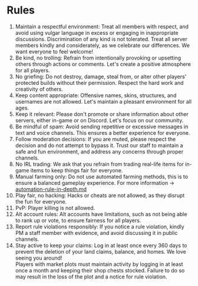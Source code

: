 # Rules

1. Maintain a respectful environment: Treat all members with respect, and avoid using vulgar language in excess or engaging in inappropriate discussions. Discrimination of any kind is not tolerated. Treat all server members kindly and considerately, as we celebrate our differences. We want everyone to feel welcome!
2. Be kind, no trolling: Refrain from intentionally provoking or upsetting others through actions or comments. Let's create a positive atmosphere for all players.
3. No griefing: Do not destroy, damage, steal from, or alter other players' protected builds without their permission. Respect the hard work and creativity of others.
4. Keep content appropriate: Offensive names, skins, structures, and usernames are not allowed. Let's maintain a pleasant environment for all ages.
5. Keep it relevant: Please don't promote or share information about other servers, either in-game or on Discord. Let's focus on our community.
6. Be mindful of spam: Avoid sending repetitive or excessive messages in text and voice channels. This ensures a better experience for everyone.
7. Follow moderation decisions: If you are muted, please respect the decision and do not attempt to bypass it. Trust our staff to maintain a safe and fun environment, and address any concerns through proper channels.
8. No IRL trading: We ask that you refrain from trading real-life items for in-game items to keep things fair for everyone.
9. Manual farming only: Do not use automated farming methods, this is to ensure a balanced gameplay experience. For more information -> [automation-rule-in-depth.md](automation-rule-in-depth.md "mention")
10. Play fair, no hacking: Hacks or cheats are not allowed, as they disrupt the fun for everyone.
11. PvP: Player killing is not allowed.
12. Alt account rules: Alt accounts have limitations, such as not being able to rank up or vote, to ensure fairness for all players.
13. Report rule violations responsibly: If you notice a rule violation, kindly PM a staff member with evidence, and avoid discussing it in public channels.
14. Stay active to keep your claims: Log in at least once every 360 days to prevent the deletion of your land claims, balance, and homes. We love seeing you around! \
    Players with market plots must maintain activity by logging in at least once a month and keeping their shop chests stocked. Failure to do so may result in the loss of the plot and a notice for rule violation.
